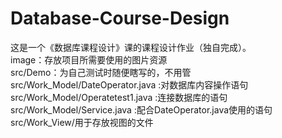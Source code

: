 
# Database-Course-Design
这是一个《数据库课程设计》课的课程设计作业（独自完成）。<br>
image：存放项目所需要使用的图片资源<br>
src/Demo：为自己测试时随便瞎写的，不用管<br>
src/Work_Model/DateOperator.java :对数据库内容操作语句<br>
src/Work_Model/Operatetest1.java :连接数据库的语句<br>
src/Work_Model/Service.java :配合DateOperator.java使用的语句<br>
src/Work_View/用于存放视图的文件<br>
